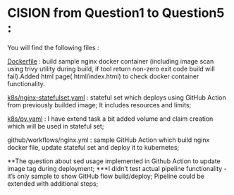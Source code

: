 # CISION from Question1 to Question5 :

You will find the following files : 

[Dockerfile](https://github.com/serkan-usta/CISION_Q1_Q5/blob/main/Dockerfile) : build sample nginx docker container (including image scan using trivy utility during build, if tool return non-zero exit code build will fail).Added html page( html/index.html) to check docker container functionality.

[k8s/nginx-statefulset.yaml](https://github.com/serkan-usta/CISION_Q1_Q5/blob/main/k8s/nginx-statefulset.yaml) : stateful set which deploys using GitHub Action from previously builded image; It includes resources and limits;

[k8s/pv.yaml](https://github.com/serkan-usta/CISION_Q1_Q5/blob/main/k8s/pv.yaml) : I have extend task a bit added volume and claim creation which will be used in stateful set;

github/workflows/nginx.yml : sample GitHub Action which build nginx docker file, update stateful set and deploy it to kubernetes;

**The question about sed usage implemented in Github Action to update image tag during deployment;
***I didn’t test actual pipeline functionality - it’s only sample to show GitHub flow build/deploy; Pipeline could be extended with additional steps;
